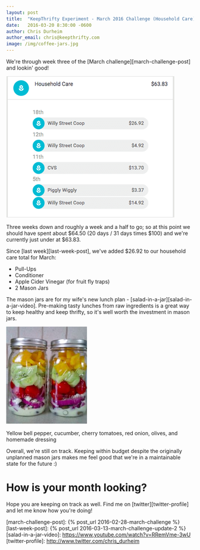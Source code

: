 ```yaml
---
layout: post
title:  "KeepThrifty Experiment - March 2016 Challenge (Household Care) - Week 3 Results"
date:   2016-03-20 8:30:00 -0600
author: Chris Durheim
author_email: chris@keepthrifty.com
image: /img/coffee-jars.jpg
---
```


We're through week three of the [March challenge][march-challenge-post] and lookin' good!

![March week 3 results - $63.83 total][march-week-3-summary]

Three weeks down and roughly a week and a half to go; so at this point we should have spent about $64.50 (20 days / 31 days times $100) and we're currently just under at $63.83.

Since [last week][last-week-post], we've added $26.92 to our household care total for March:

* Pull-Ups
* Conditioner
* Apple Cider Vinegar (for fruit fly traps)
* 2 Mason Jars

The mason jars are for my wife's new lunch plan - [salad-in-a-jar][salad-in-a-jar-video]. Pre-making tasty lunches from raw ingredients is a great way to keep healthy and keep thrifty, so it's well worth the investment in mason jars.

![Salad in a mason jar][salad-in-a-jar]
<div class="image-caption">Yellow bell pepper, cucumber, cherry tomatoes, red onion, olives, and homemade dressing</div>

Overall, we're still on track. Keeping within budget despite the originally unplanned mason jars makes me feel good that we're in a maintainable state for the future :)

# How is your month looking? #

Hope you are keeping on track as well. Find me on [twitter][twitter-profile] and let me know how you're doing!

[march-challenge-post]: {% post_url 2016-02-28-march-challenge %}
[last-week-post]: {% post_url 2016-03-13-march-challenge-update-2 %}
[salad-in-a-jar-video]: https://www.youtube.com/watch?v=RRemVme-3wU
[twitter-profile]: http://www.twitter.com/chris_durheim

[march-week-3-summary]: /img/march-2016-w3-summary.png

[salad-in-a-jar]: /img/salad-in-a-jar.jpg
